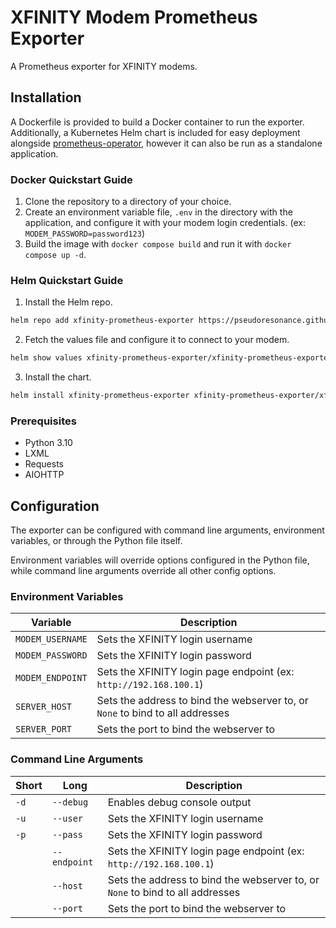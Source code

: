 # XFINITY Modem Prometheus Exporter

A Prometheus exporter for XFINITY modems.

## Installation

A Dockerfile is provided to build a Docker container to run the exporter. Additionally, a Kubernetes Helm chart is included for easy deployment alongside [prometheus-operator](https://github.com/prometheus-operator/prometheus-operator/), however it can also be run as a standalone application.

### Docker Quickstart Guide

1. Clone the repository to a directory of your choice.
2. Create an environment variable file, `.env` in the directory with the application, and configure it with your modem login credentials. (ex: `MODEM_PASSWORD=password123`)
3. Build the image with `docker compose build` and run it with `docker compose up -d`.

### Helm Quickstart Guide

1. Install the Helm repo.
```sh
helm repo add xfinity-prometheus-exporter https://pseudoresonance.github.io/XfinityPrometheusExporter/
```
2. Fetch the values file and configure it to connect to your modem.
```sh
helm show values xfinity-prometheus-exporter/xfinity-prometheus-exporter > values.yaml
```
3. Install the chart.
```sh
helm install xfinity-prometheus-exporter xfinity-prometheus-exporter/xfinity-prometheus-exporter -n xfinity-prometheus-exporter -f values.yaml
```

### Prerequisites

 - Python 3.10
 - LXML
 - Requests
 - AIOHTTP

## Configuration

The exporter can be configured with command line arguments, environment variables, or through the Python file itself.

Environment variables will override options configured in the Python file, while command line arguments override all other config options.

### Environment Variables

| Variable | Description |
| --- | --- |
| `MODEM_USERNAME` | Sets the XFINITY login username |
| `MODEM_PASSWORD` | Sets the XFINITY login password |
| `MODEM_ENDPOINT` | Sets the XFINITY login page endpoint (ex: `http://192.168.100.1`) |
| `SERVER_HOST` | Sets the address to bind the webserver to, or `None` to bind to all addresses |
| `SERVER_PORT` | Sets the port to bind the webserver to |

### Command Line Arguments

| Short | Long | Description |
| --- | --- | --- |
| `-d` | `--debug` | Enables debug console output |
| `-u` | `--user` | Sets the XFINITY login username |
| `-p` | `--pass` | Sets the XFINITY login password |
| | `--endpoint` | Sets the XFINITY login page endpoint (ex: `http://192.168.100.1`) |
| | `--host` | Sets the address to bind the webserver to, or `None` to bind to all addresses |
| | `--port` | Sets the port to bind the webserver to |
